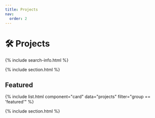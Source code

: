 ```yaml
---
title: Projects
nav:
  order: 2
---
```


# 🛠️ Projects

{% include search-info.html %}

{% include section.html %}

## Featured

{% include list.html component="card" data="projects" filter="group == 'featured'" %}

{% include section.html %}
